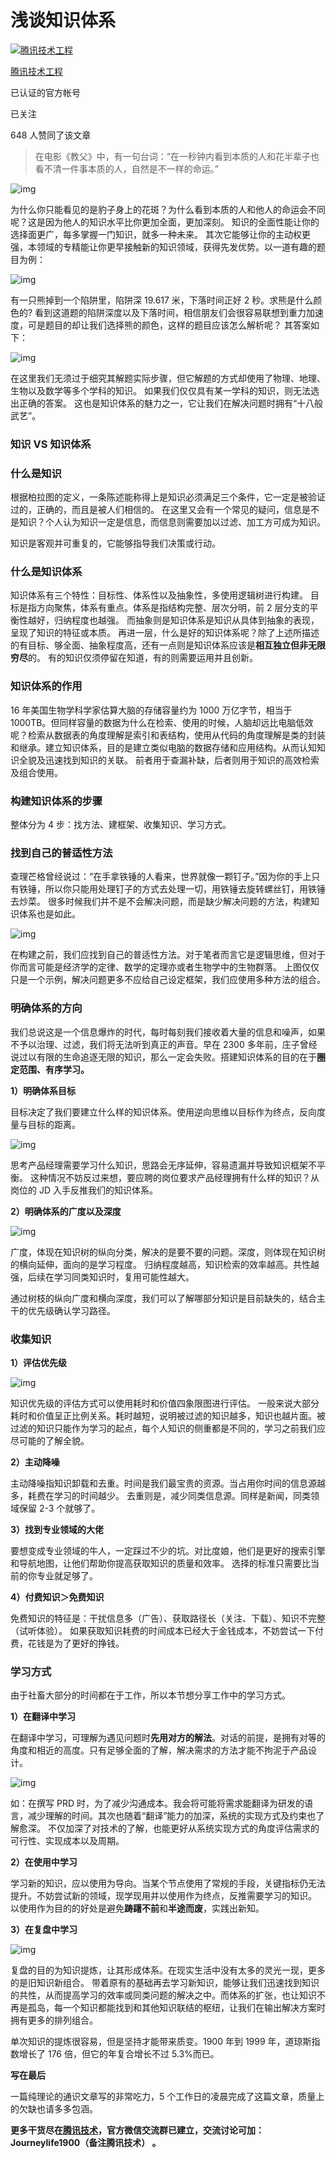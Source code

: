 # 浅谈知识体系

[![腾讯技术工程](https://pic2.zhimg.com/v2-0a172693e441712c5f687d23fc187717_xs.jpg?source=172ae18b)](https://www.zhihu.com/org/teng-xun-ji-zhu-gong-cheng)

[腾讯技术工程](https://www.zhihu.com/org/teng-xun-ji-zhu-gong-cheng)[](https://www.zhihu.com/question/48510028)

已认证的官方帐号

已关注

648 人赞同了该文章



> 在电影《教父》中，有一句台词：“在一秒钟内看到本质的人和花半辈子也看不清一件事本质的人，自然是不一样的命运。”

![img](https://pic2.zhimg.com/80/v2-3ef6ff920345f9c4ecc257b9b42a8c19_1440w.jpg)

为什么你只能看见的是豹子身上的花斑？为什么看到本质的人和他人的命运会不同呢？这是因为他人的知识水平比你更加全面，更加深刻。 知识的全面性能让你的选择面更广，每多掌握一门知识，就多一种未来。 其次它能够让你的主动权更强，本领域的专精能让你更早接触新的知识领域，获得先发优势。以一道有趣的题目为例：

![img](https://pic3.zhimg.com/80/v2-2fd387cca4cee01c364845a9f7495486_1440w.jpg)

有一只熊掉到一个陷阱里，陷阱深 19.617 米，下落时间正好 2 秒。求熊是什么颜色的? 看到这道题的陷阱深度以及下落时间，相信朋友们会很容易联想到重力加速度，可是题目的却让我们选择熊的颜色，这样的题目应该怎么解析呢？ 其答案如下：

![img](https://pic3.zhimg.com/80/v2-9124098c04934dad059209d27c567d92_1440w.jpg)

在这里我们无须过于细究其解题实际步骤，但它解题的方式却使用了物理、地理、生物以及数学等多个学科的知识。 如果我们仅仅具有某一学科的知识，则无法选出正确的答案。 这也是知识体系的魅力之一，它让我们在解决问题时拥有“十八般武艺”。

### **知识 VS 知识体系**

### **什么是知识**

根据柏拉图的定义，一条陈述能称得上是知识必须满足三个条件，它一定是被验证过的，正确的，而且是被人们相信的。 在这里又会有一个常见的疑问，信息是不是知识？个人认为知识一定是信息，而信息则需要加以过滤、加工方可成为知识。

知识是客观并可重复的，它能够指导我们决策或行动。

### **什么是知识体系**

知识体系有三个特性：目标性、体系性以及抽象性，多使用逻辑树进行构建。 目标是指方向聚焦，体系有重点。体系是指结构完整、层次分明，前 2 层分支的平衡性越好，归纳程度也越强。 而抽象则是知识体系是知识从具体到抽象的表现，呈现了知识的特征或本质。 再进一层，什么是好的知识体系呢？除了上述所描述的有目标、够全面、抽象程度高，还有一点则是知识体系应该是**相互独立但非无限穷尽**的。 有的知识仅须停留在知道，有的则需要运用并且创新。

### **知识体系的作用**

16 年美国生物学科学家估算大脑的存储容量约为 1000 万亿字节，相当于 1000TB。但同样容量的数据为什么在检索、使用的时候，人脑却远比电脑低效呢？检索从数据表的角度理解是索引和表结构，使用从代码的角度理解是类的封装和继承。建立知识体系，目的是建立类似电脑的数据存储和应用结构。从而认知知识全貌及迅速找到知识的关联。 前者用于查漏补缺，后者则用于知识的高效检索及组合使用。

### **构建知识体系的步骤**

整体分为 4 步：找方法、建框架、收集知识、学习方式。

### **找到自己的普适性方法**

查理芒格曾经说过：“在手拿铁锤的人看来，世界就像一颗钉子。”因为你的手上只有铁锤，所以你只能用处理钉子的方式去处理一切，用铁锤去旋转螺丝钉，用铁锤去炒菜。 很多时候我们并不是不会解决问题，而是缺少解决问题的方法，构建知识体系也是如此。

![img](https://pic4.zhimg.com/80/v2-fccf7b0775a1273d5c3523b571662afb_1440w.jpg)

在构建之前，我们应找到自己的普适性方法。对于笔者而言它是逻辑思维，但对于你而言可能是经济学的定律、数学的定理亦或者生物学中的生物群落。 上图仅仅只是一个示例，解决问题更多不应给自己设定框架，我们应使用多种方法的组合。

### **明确体系的方向**

我们总说这是一个信息爆炸的时代，每时每刻我们接收着大量的信息和噪声，如果不予以治理、过滤，我们将无法听到真正的声音。早在 2300 多年前，庄子曾经说过以有限的生命追逐无限的知识，那么一定会失败。搭建知识体系的目的在于**圈定范围、有序学习。**

**1）明确体系目标**

目标决定了我们要建立什么样的知识体系。使用逆向思维以目标作为终点，反向度量与目标的距离。

![img](https://pic2.zhimg.com/80/v2-963e27390ffb118c217dd9e2feac1699_1440w.jpg)

思考产品经理需要学习什么知识，思路会无序延伸，容易遗漏并导致知识框架不平衡。 这种情况不妨反过来想，要应聘的岗位要求产品经理拥有什么样的知识？从岗位的 JD 入手反推我们的知识体系。

**2）明确体系的广度以及深度**

![img](https://pic4.zhimg.com/80/v2-322bdae91a61d4e2ec3a6f41de39f21f_1440w.jpg)

广度，体现在知识树的纵向分类，解决的是要不要的问题。深度，则体现在知识树的横向延伸，面向的是学习程度。 归纳程度越高，知识检索的效率越高。共性越强，后续在学习同类知识时，复用可能性越大。

通过树枝的纵向广度和横向深度，我们可以了解哪部分知识是目前缺失的，结合主干的优先级确认学习路径。

### **收集知识**

**1）评估优先级**

![img](https://pic1.zhimg.com/80/v2-6de0d65614bc9cf8a23d83bf151e00bc_1440w.jpg)

知识优先级的评估方式可以使用耗时和价值四象限图进行评估。 一般来说大部分耗时和价值呈正比例关系。耗时越短，说明被过滤的知识越多，知识也越片面。被过滤的知识只能作为学习的起点，每个人知识的侧重都是不同的，学习之前我们应尽可能的了解全貌。

**2）主动降噪**

主动降噪指知识卸载和去重。时间是我们最宝贵的资源。当占用你时间的信息源越多，耗费在学习的时间越少。 去重则是，减少同类信息源。同样是新闻，同类领域保留 2-3 个就够了。

**3）找到专业领域的大佬**

要想变成专业领域的牛人，一定踩过不少的坑。对比度娘，他们是更好的搜索引擎和导航地图，让他们帮助你提高获取知识的质量和效率。 选择的标准只需要比当前的你专业就足够了。

**4）付费知识＞免费知识**

免费知识的特征是：干扰信息多（广告）、获取路径长（关注、下载）、知识不完整（试听体验）。 如果获取知识耗费的时间成本已经大于金钱成本，不妨尝试一下付费，花钱是为了更好的挣钱。

### **学习方式**

由于社畜大部分的时间都在于工作，所以本节想分享工作中的学习方式。

**1）在翻译中学习**

在翻译中学习，可理解为遇见问题时**先用对方的解法**。对话的前提，是拥有对等的角度和相近的高度。只有足够全面的了解，解决需求的方法才能不拘泥于产品设计。

![img](https://pic2.zhimg.com/80/v2-9ca7d31d0b6c08e622f10d90251bf3c1_1440w.jpg)

如：在撰写 PRD 时，为了减少沟通成本。我会将可能将需求能翻译为研发的语言，减少理解的时间。其次也随着“翻译”能力的加深，系统的实现方式及约束也了解愈深。 不仅加深了对技术的了解，也能更好从系统实现方式的角度评估需求的可行性、实现成本以及周期。

**2）在使用中学习**

学习新的知识，应以使用为导向。当某个节点使用了常规的手段，关键指标仍无法提升。不妨尝试新的领域，现学现用并以使用作为终点，反推需要学习的知识。 以使用作为目的的好处是避免**踌躇不前**和**半途而废**，实践出新知。

**3）在复盘中学习**

![img](https://pic2.zhimg.com/80/v2-68e11b6c689cba2ec910f07b2314167d_1440w.jpg)

复盘的目的为知识提炼，让其形成体系。在现实生活中没有太多的灵光一现，更多的是旧知识新组合。 带着原有的基础再去学习新知识，能够让我们迅速找到知识的共性，从而提高学习的效率或同类问题的解决之中。而体系的扩张，也让知识不再是孤岛，每一个知识都能找到和其他知识联结的枢纽，让我们在输出解决方案时拥有更多的排列组合。

单次知识的提炼很容易，但是坚持才能带来质变。1900 年到 1999 年，道琼斯指数增长了 176 倍，但它的年复合增长不过 5.3%而已。

**写在最后**

一篇纯理论的通识文章写的非常吃力，5 个工作日的凌晨完成了这篇文章，质量上的欠缺也请多多包涵。

**更多干货尽在[腾讯技术](https://www.zhihu.com/org/teng-xun-ji-zhu-gong-cheng)，官方微信交流群已建立，交流讨论可加：Journeylife1900（备注腾讯技术） 。**